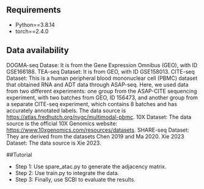 ## Requirements
* Python==3.8.14
* torch==2.4.0

## Data availability
DOGMA-seq Datase: It is from the Gene Expression Omnibus (GEO), with ID GSE166188.
TEA-seq Dataset: It is from GEO, with ID GSE158013.
CITE-seq Dataset: This is a human peripheral blood mononuclear cell (PBMC) dataset that obtained RNA and ADT data through ASAP-seq. Here, we used data from two different experiments: one group from the ASAP-CITE sequencing experiment, with two batches from GEO, ID 156473, and another group from a separate CITE-seq experiment, which contains 8 batches and has accurately annotated labels. The data source is https://atlas.fredhutch.org/nygc/multimodal-pbmc.
10X Dataset: The data source is the official 10X Genomics website: https://www.10xgenomics.com/resources/datasets.
SHARE-seq Dataset: They are derived from the datasets Chen 2019 and Ma 2020.
Xie 2023 Dataset: The data source is Xie 2023.

##Tutorial
* Step 1: Use spare_atac.py to generate the adjacency matrix.
* Step 2: Use train.py to integrate the data.
* Step 3: Finally, use SCBI to evaluate the results.
